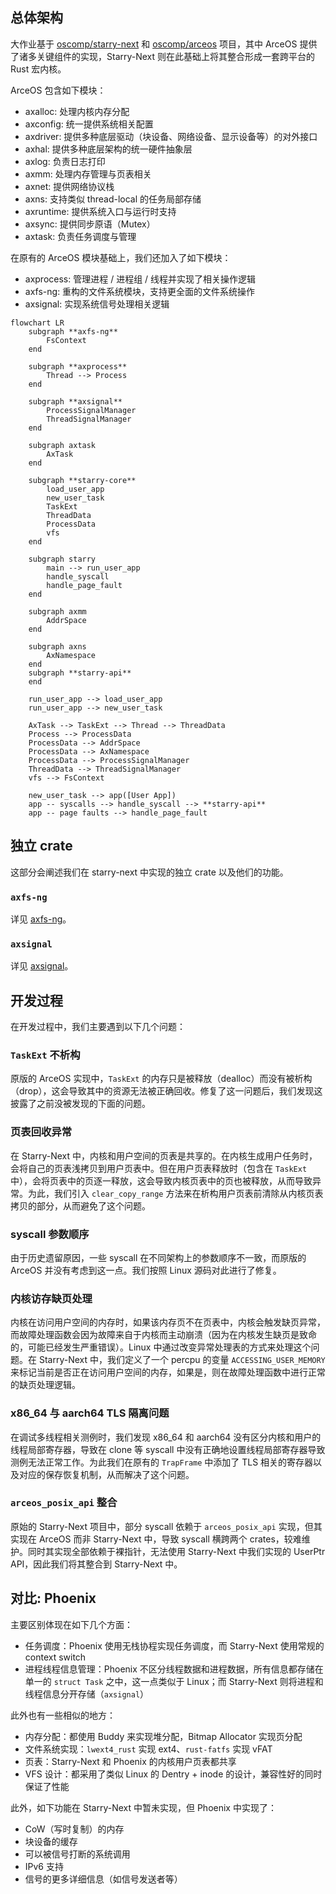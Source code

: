 ## 总体架构

大作业基于 [oscomp/starry-next](https://github.com/oscomp/starry-next) 和 [oscomp/arceos](https://github.com/oscomp/arceos) 项目，其中 ArceOS 提供了诸多关键组件的实现，Starry-Next 则在此基础上将其整合形成一套跨平台的 Rust 宏内核。

ArceOS 包含如下模块：

- axalloc: 处理内核内存分配
- axconfig: 统一提供系统相关配置
- axdriver: 提供多种底层驱动（块设备、网络设备、显示设备等）的对外接口
- axhal: 提供多种底层架构的统一硬件抽象层
- axlog: 负责日志打印
- axmm: 处理内存管理与页表相关
- axnet: 提供网络协议栈
- axns: 支持类似 thread-local 的任务局部存储
- axruntime: 提供系统入口与运行时支持
- axsync: 提供同步原语（Mutex）
- axtask: 负责任务调度与管理

在原有的 ArceOS 模块基础上，我们还加入了如下模块：

- axprocess: 管理进程 / 进程组 / 线程并实现了相关操作逻辑
- axfs-ng: 重构的文件系统模块，支持更全面的文件系统操作
- axsignal: 实现系统信号处理相关逻辑

```mermaid
flowchart LR
    subgraph **axfs-ng**
        FsContext
    end

    subgraph **axprocess**
        Thread --> Process
    end

    subgraph **axsignal**
        ProcessSignalManager
        ThreadSignalManager
    end

    subgraph axtask
        AxTask
    end

    subgraph **starry-core**
        load_user_app
        new_user_task
        TaskExt
        ThreadData
        ProcessData
        vfs
    end

    subgraph starry
        main --> run_user_app
        handle_syscall
        handle_page_fault
    end

    subgraph axmm
        AddrSpace
    end

    subgraph axns
        AxNamespace
    end
    subgraph **starry-api**
    end

    run_user_app --> load_user_app
    run_user_app --> new_user_task

    AxTask --> TaskExt --> Thread --> ThreadData
    Process --> ProcessData
    ProcessData --> AddrSpace
    ProcessData --> AxNamespace
    ProcessData --> ProcessSignalManager
    ThreadData --> ThreadSignalManager
    vfs --> FsContext

    new_user_task --> app([User App])
    app -- syscalls --> handle_syscall --> **starry-api**
    app -- page faults --> handle_page_fault
```

## 独立 crate

这部分会阐述我们在 starry-next 中实现的独立 crate 以及他们的功能。

### `axfs-ng`

详见 [axfs-ng](./axfs-ng.md)。

### `axsignal`

详见 [axsignal](./axsignal.md)。

## 开发过程

在开发过程中，我们主要遇到以下几个问题：

### `TaskExt` 不析构

原版的 ArceOS 实现中，`TaskExt` 的内存只是被释放（dealloc）而没有被析构（drop），这会导致其中的资源无法被正确回收。修复了这一问题后，我们发现这披露了之前没被发现的下面的问题。

### 页表回收异常

在 Starry-Next 中，内核和用户空间的页表是共享的。在内核生成用户任务时，会将自己的页表浅拷贝到用户页表中。但在用户页表释放时（包含在 `TaskExt` 中），会将页表中的页逐一释放，这会导致内核页表中的页也被释放，从而导致异常。为此，我们引入 `clear_copy_range` 方法来在析构用户页表前清除从内核页表拷贝的部分，从而避免了这个问题。

### syscall 参数顺序

由于历史遗留原因，一些 syscall 在不同架构上的参数顺序不一致，而原版的 ArceOS 并没有考虑到这一点。我们按照 Linux 源码对此进行了修复。

### 内核访存缺页处理

内核在访问用户空间的内存时，如果该内存页不在页表中，内核会触发缺页异常，而故障处理函数会因为故障来自于内核而主动崩溃（因为在内核发生缺页是致命的，可能已经发生严重错误）。Linux 中通过改变异常处理表的方式来处理这个问题。在 Starry-Next 中，我们定义了一个 percpu 的变量 `ACCESSING_USER_MEMORY` 来标记当前是否正在访问用户空间的内存，如果是，则在故障处理函数中进行正常的缺页处理逻辑。

### x86_64 与 aarch64 TLS 隔离问题

在调试多线程相关测例时，我们发现 x86_64 和 aarch64 没有区分内核和用户的线程局部寄存器，导致在 clone 等 syscall 中没有正确地设置线程局部寄存器导致测例无法正常工作。为此我们在原有的 `TrapFrame` 中添加了 TLS 相关的寄存器以及对应的保存恢复机制，从而解决了这个问题。

### `arceos_posix_api` 整合

原始的 Starry-Next 项目中，部分 syscall 依赖于 `arceos_posix_api` 实现，但其实现在 ArceOS 而非 Starry-Next 中，导致 syscall 横跨两个 crates，较难维护。同时其实现全部依赖于裸指针，无法使用 Starry-Next 中我们实现的 UserPtr API，因此我们将其整合到 Starry-Next 中。

## 对比: Phoenix

主要区别体现在如下几个方面：

- 任务调度：Phoenix 使用无栈协程实现任务调度，而 Starry-Next 使用常规的 context switch
- 进程线程信息管理：Phoenix 不区分线程数据和进程数据，所有信息都存储在单一的 `struct Task` 之中，这一点类似于 Linux；而 Starry-Next 则将进程和线程信息分开存储（`axsignal`）

此外也有一些相似的地方：

- 内存分配：都使用 Buddy 来实现堆分配，Bitmap Allocator 实现页分配
- 文件系统实现：`lwext4_rust` 实现 ext4、`rust-fatfs` 实现 vFAT
- 页表：Starry-Next 和 Phoenix 的内核用户页表都共享
- VFS 设计：都采用了类似 Linux 的 Dentry + inode 的设计，兼容性好的同时保证了性能

此外，如下功能在 Starry-Next 中暂未实现，但 Phoenix 中实现了：

- CoW（写时复制）的内存
- 块设备的缓存
- 可以被信号打断的系统调用
- IPv6 支持
- 信号的更多详细信息（如信号发送者等）
